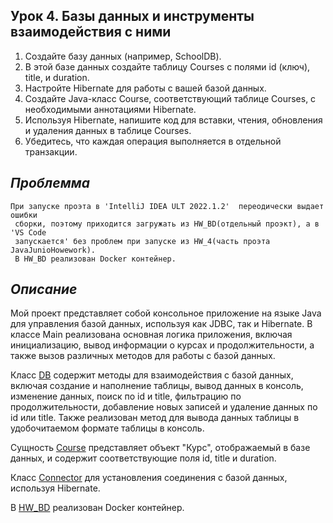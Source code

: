## Урок 4. Базы данных и инструменты взаимодействия с ними

1. Создайте базу данных (например, SchoolDB).
2. В этой базе данных создайте таблицу Courses с полями id (ключ), title, и duration.
3. Настройте Hibernate для работы с вашей базой данных.
4. Создайте Java-класс Course, соответствующий таблице Courses, с необходимыми аннотациями Hibernate.
5. Используя Hibernate, напишите код для вставки, чтения, обновления и удаления данных в таблице Courses.
6. Убедитесь, что каждая операция выполняется в отдельной транзакции.

## _Проблемма_

    При запуске проэта в 'IntelliJ IDEA ULT 2022.1.2'  переодически выдает ошибки
     сборки, поэтому приходится загружать из HW_BD(отдельный проэкт), а в 'VS Code 
     запускается' без проблем при запуске из HW_4(часть проэта JavaJunioHowework). 
     В HW_BD реализован Docker контейнер.

## _Описание_

Мой проект представляет собой консольное приложение на языке Java для управления базой данных, используя как JDBC, так и Hibernate. В классе Main реализована основная логика приложения, включая инициализацию, вывод информации о курсах и продолжительности, а также вызов различных методов для работы с базой данных.

Класс [DB](https://github.com/Bev0802/javaJuniorHoweWork/blob/main/src/main/java/org/example/HW_4/DB.java) содержит методы для взаимодействия с базой данных, включая создание и наполнение таблицы, вывод данных в консоль, изменение данных, поиск по id и title, фильтрацию по продолжительности, добавление новых записей и удаление данных по id или title. Также реализован метод для вывода данных таблицы в удобочитаемом формате таблицы в консоль.

Сущность [Course](https://github.com/Bev0802/javaJuniorHoweWork/blob/main/src/main/java/org/example/HW_4/Course.java) представляет объект "Курс", отображаемый в базе данных, и содержит соответствующие поля id, title и duration.

Класс [Connector](https://github.com/Bev0802/javaJuniorHoweWork/blob/main/src/main/java/org/example/HW_4/Connector.java) для установления соединения с базой данных, используя Hibernate.

В [HW_BD](https://github.com/Bev0802/javaJuniorHoweWork/tree/main/src/main/java/org/example/HW_BD) реализован Docker контейнер.
